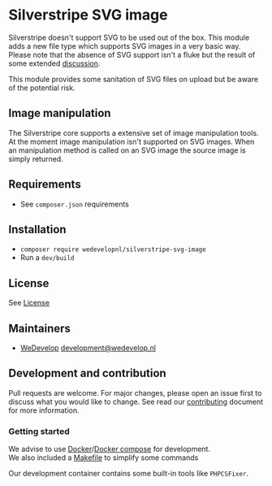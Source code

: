 # Silverstripe SVG image
Silverstripe doesn't support SVG to be used out of the box. This module adds a new file type
which supports SVG images in a very basic way. Please note that the absence of SVG support
isn't a fluke but the result of some extended [discussion](https://github.com/silverstripe/silverstripe-framework/issues/7299).

This module provides some sanitation of SVG files on upload but be aware of the potential
risk. 

## Image manipulation
The Silverstripe core supports a extensive set of image manipulation tools. At the moment
image manipulation isn't supported on SVG images. When an manipulation method is called on
an SVG image the source image is simply returned.

## Requirements
* See `composer.json` requirements

## Installation
* `composer require wedevelopnl/silverstripe-svg-image`
* Run a `dev/build`

## License
See [License](LICENSE)

## Maintainers
* [WeDevelop](https://www.wedevelop.nl/) <development@wedevelop.nl>

## Development and contribution
Pull requests are welcome. For major changes, please open an issue first to discuss what you would like to change.
See read our [contributing](CONTRIBUTING.md) document for more information.

### Getting started
We advise to use [Docker](https://docker.com)/[Docker compose](https://docs.docker.com/compose/) for development.\
We also included a [Makefile](https://www.gnu.org/software/make/) to simplify some commands

Our development container contains some built-in tools like `PHPCSFixer`.
